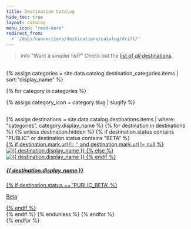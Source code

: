 ```yaml
---
title: Destination Catalog
hide_toc: true
layout: catalog
menu_icon: "read-more"
redirect_from:
  - '/docs/connections/destinations/catalog/drift/'
---
```


> info "Want a simpler list?"
> Check out the [list of _all_ destinations](/docs/connections/destinations/catalog/index-all/).

<br>
<div class="destinations-catalog">
  {% assign categories = site.data.catalog.destination_categories.items | sort:"display_name" %}

  {% for category in categories %}
    <div class="destinations-catalog__section markdown">
      {% assign category_icon = category.slug | slugify %}
      <h2 class="destinations-catalog__title flex flex--middle" id="{{ category.slug | slugify }}">
      </h2>
      <div class="flex flex--wrap waffle waffle--xlarge">
        {% assign destinations = site.data.catalog.destinations.items | where: "categories", category.display_name %}
        {% for destination in destinations %}
        {% unless destination.hidden %}
            {% if destination.status contains "PUBLIC" or destination.status contains "BETA" %}
              <div class="flex__column flex__column--6">
                <a class="thumbnail-integration flex flex--middle" href="{{ site.baseurl }}/{{ destination.url }}/">
                  <div class="thumbnail-integration__content">
                    <div class="flex flex--wrap flex--middle waffle waffle--xlarge@medium">
                      <div class="flex__column flex__column--12 flex__column--2@medium thumbnail-integration__logo-wrapper">
                        {% if destination.mark.url != '' and destination.mark.url != null %}
                          <img class="thumbnail-integration__logo image" alt="{{ destination.display_name }}" src="{{ destination.mark.url }}">
                        {% else %}
                          <img class="thumbnail-integration__logo image" alt="{{ destination.display_name }}" src="{{ destination.logo.url }}">
                        {% endif %}
                      </div>
                      <h5 class="flex__column flex__column--12 flex__column--10@medium">{{ destination.display_name }}</h5>
                    </div>
                  </div>
                  {% if destination.status == 'PUBLIC_BETA' %}
                    <p class="thumbnail-integration__label">Beta</p>
                  {% endif %}
                </a>
              </div>
            {% endif %}
          {% endunless %}
        {% endfor %}
      </div>
    </div>
  {% endfor %}
</div>
